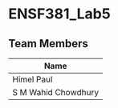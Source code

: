 # ENSF381_Lab5

## Team Members

|         Name         |
|----------------------|
|      Himel Paul      |
| S M Wahid Chowdhury  |